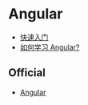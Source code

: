 # Angular

- [快速入门](./docs/quick-start/README.md)
- [如何学习 Angular?](./docs/how-to-learn-angular/README.md)

## Official

- [Angular](https://angular.io/)